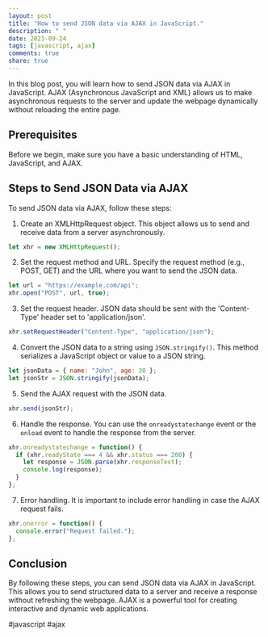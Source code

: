 ```yaml
---
layout: post
title: "How to send JSON data via AJAX in JavaScript."
description: " "
date: 2023-09-24
tags: [javascript, ajax]
comments: true
share: true
---
```


In this blog post, you will learn how to send JSON data via AJAX in JavaScript. AJAX (Asynchronous JavaScript and XML) allows us to make asynchronous requests to the server and update the webpage dynamically without reloading the entire page.

## Prerequisites
Before we begin, make sure you have a basic understanding of HTML, JavaScript, and AJAX.

## Steps to Send JSON Data via AJAX
To send JSON data via AJAX, follow these steps:

1. Create an XMLHttpRequest object. This object allows us to send and receive data from a server asynchronously.
```javascript
let xhr = new XMLHttpRequest();
```

2. Set the request method and URL. Specify the request method (e.g., POST, GET) and the URL where you want to send the JSON data.
```javascript
let url = "https://example.com/api";
xhr.open("POST", url, true);
```

3. Set the request header. JSON data should be sent with the 'Content-Type' header set to 'application/json'.
```javascript
xhr.setRequestHeader("Content-Type", "application/json");
```

4. Convert the JSON data to a string using `JSON.stringify()`. This method serializes a JavaScript object or value to a JSON string.
```javascript
let jsonData = { name: "John", age: 30 };
let jsonStr = JSON.stringify(jsonData);
```

5. Send the AJAX request with the JSON data.
```javascript
xhr.send(jsonStr);
```

6. Handle the response. You can use the `onreadystatechange` event or the `onload` event to handle the response from the server.
```javascript
xhr.onreadystatechange = function() {
  if (xhr.readyState === 4 && xhr.status === 200) {
    let response = JSON.parse(xhr.responseText);
    console.log(response);
  }
};
```

7. Error handling. It is important to include error handling in case the AJAX request fails.
```javascript
xhr.onerror = function() {
  console.error("Request failed.");
};
```

## Conclusion
By following these steps, you can send JSON data via AJAX in JavaScript. This allows you to send structured data to a server and receive a response without refreshing the webpage. AJAX is a powerful tool for creating interactive and dynamic web applications.

#javascript #ajax